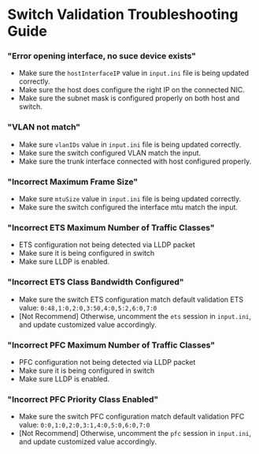 # Switch Validation Troubleshooting Guide

### "Error opening interface, no suce device exists"

- Make sure the `hostInterfaceIP` value in `input.ini` file is being updated correctly.
- Make sure the host does configure the right IP on the connected NIC.
- Make sure the subnet mask is configured properly on both host and switch.

### "VLAN not match"

- Make sure `vlanIDs` value in `input.ini` file is being updated correctly.
- Make sure the switch configured VLAN match the input.
- Make sure the trunk interface connected with host configured properly.

### "Incorrect Maximum Frame Size"

- Make sure `mtuSize` value in `input.ini` file is being updated correctly.
- Make sure the switch configured the interface mtu match the input.

### "Incorrect ETS Maximum Number of Traffic Classes"

- ETS configuration not being detected via LLDP packet
- Make sure it is being configured in switch
- Make sure LLDP is enabled.

### "Incorrect ETS Class Bandwidth Configured"

- Make sure the switch ETS configuration match default validation ETS value: `0:48,1:0,2:0,3:50,4:0,5:2,6:0,7:0`
- [Not Recommend] Otherwise, uncomment the `ets` session in `input.ini`, and update customized value accordingly.

### "Incorrect PFC Maximum Number of Traffic Classes"

- PFC configuration not being detected via LLDP packet
- Make sure it is being configured in switch
- Make sure LLDP is enabled.

### "Incorrect PFC Priority Class Enabled"

- Make sure the switch PFC configuration match default validation PFC value: `0:0,1:0,2:0,3:1,4:0,5:0,6:0,7:0`
- [Not Recommend] Otherwise, uncomment the `pfc` session in `input.ini`, and update customized value accordingly.
